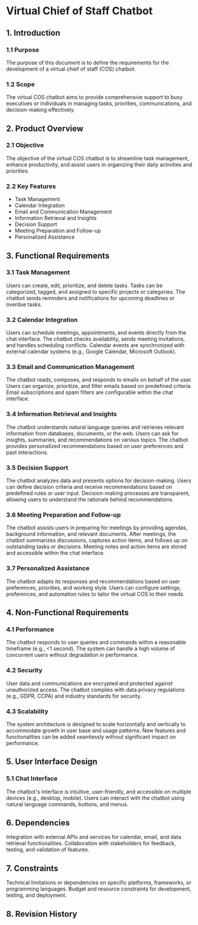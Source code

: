 # Virtual Chief of Staff Chatbot
## 1. Introduction
### 1.1 Purpose
The purpose of this document is to define the requirements for the development of a virtual chief of staff (COS) chatbot.

### 1.2 Scope
The virtual COS chatbot aims to provide comprehensive support to busy executives or individuals in managing tasks, priorities, communications, and decision-making effectively.

## 2. Product Overview
### 2.1 Objective
The objective of the virtual COS chatbot is to streamline task management, enhance productivity, and assist users in organizing their daily activities and priorities.

### 2.2 Key Features
* Task Management
* Calendar Integration
* Email and Communication Management
* Information Retrieval and Insights
* Decision Support
* Meeting Preparation and Follow-up
* Personalized Assistance

## 3. Functional Requirements
### 3.1 Task Management
Users can create, edit, prioritize, and delete tasks.
Tasks can be categorized, tagged, and assigned to specific projects or categories.
The chatbot sends reminders and notifications for upcoming deadlines or overdue tasks.
### 3.2 Calendar Integration
Users can schedule meetings, appointments, and events directly from the chat interface.
The chatbot checks availability, sends meeting invitations, and handles scheduling conflicts.
Calendar events are synchronized with external calendar systems (e.g., Google Calendar, Microsoft Outlook).
### 3.3 Email and Communication Management
The chatbot reads, composes, and responds to emails on behalf of the user.
Users can organize, prioritize, and filter emails based on predefined criteria.
Email subscriptions and spam filters are configurable within the chat interface.
### 3.4 Information Retrieval and Insights
The chatbot understands natural language queries and retrieves relevant information from databases, documents, or the web.
Users can ask for insights, summaries, and recommendations on various topics.
The chatbot provides personalized recommendations based on user preferences and past interactions.
### 3.5 Decision Support
The chatbot analyzes data and presents options for decision-making.
Users can define decision criteria and receive recommendations based on predefined rules or user input.
Decision-making processes are transparent, allowing users to understand the rationale behind recommendations.
### 3.6 Meeting Preparation and Follow-up
The chatbot assists users in preparing for meetings by providing agendas, background information, and relevant documents.
After meetings, the chatbot summarizes discussions, captures action items, and follows up on outstanding tasks or decisions.
Meeting notes and action items are stored and accessible within the chat interface.
### 3.7 Personalized Assistance
The chatbot adapts its responses and recommendations based on user preferences, priorities, and working style.
Users can configure settings, preferences, and automation rules to tailor the virtual COS to their needs.
## 4. Non-Functional Requirements
### 4.1 Performance
The chatbot responds to user queries and commands within a reasonable timeframe (e.g., <1 second).
The system can handle a high volume of concurrent users without degradation in performance.
### 4.2 Security
User data and communications are encrypted and protected against unauthorized access.
The chatbot complies with data privacy regulations (e.g., GDPR, CCPA) and industry standards for security.
### 4.3 Scalability
The system architecture is designed to scale horizontally and vertically to accommodate growth in user base and usage patterns.
New features and functionalities can be added seamlessly without significant impact on performance.
## 5. User Interface Design
### 5.1 Chat Interface
The chatbot's interface is intuitive, user-friendly, and accessible on multiple devices (e.g., desktop, mobile).
Users can interact with the chatbot using natural language commands, buttons, and menus.
## 6. Dependencies
Integration with external APIs and services for calendar, email, and data retrieval functionalities.
Collaboration with stakeholders for feedback, testing, and validation of features.
## 7. Constraints
Technical limitations or dependencies on specific platforms, frameworks, or programming languages.
Budget and resource constraints for development, testing, and deployment.
## 8. Revision History